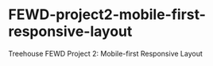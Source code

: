 # FEWD-project2-mobile-first-responsive-layout
 Treehouse FEWD Project 2: Mobile-first Responsive Layout
